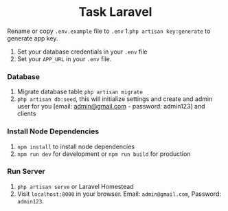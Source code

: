 <p align="center">
    <h1 align="center">Task Laravel</h1>
</p>






Rename or copy `.env.example` file to `.env` 1.`php artisan key:generate` to generate app key.

1. Set your database credentials in your `.env` file
1. Set your `APP_URL` in your `.env` file.

### Database

1. Migrate database table `php artisan migrate`
1. `php artisan db:seed`, this will initialize settings and create and admin user for you [email: admin@gmail.com - password: admin123] and clients 

### Install Node Dependencies

1. `npm install` to install node dependencies
1. `npm run dev` for development or `npm run build` for production


### Run Server

1. `php artisan serve` or Laravel Homestead
1. Visit `localhost:8000` in your browser. Email: `admin@gmail.com`, Password: `admin123`.

